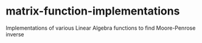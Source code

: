 # matrix-function-implementations
Implementations of various Linear Algebra functions to find Moore-Penrose inverse

